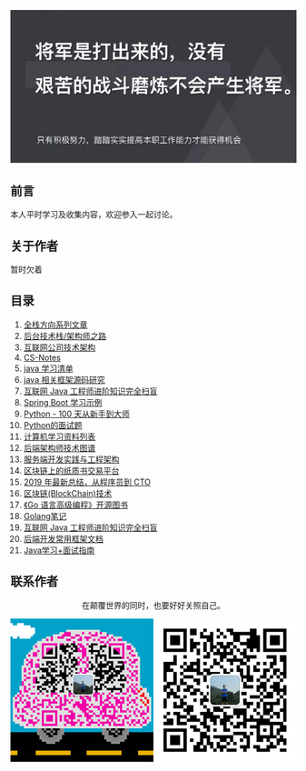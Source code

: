 ![image](./img/timg.jpg)
<br>

## 前言

本人平时学习及收集内容，欢迎参入一起讨论。

## 关于作者

暂时欠着

## 目录

1. [全栈方向系列文章](https://github.com/pkwenda/Blog)
1. [后台技术栈/架构师之路](https://github.com/frank-lam/fullstack-tutorial)
1. [互联网公司技术架构](https://github.com/davideuler/architecture.of.internet-product)
1. [CS-Notes](https://github.com/CyC2018/CS-Notes)
1. [java 学习清单](https://github.com/crossoverJie/JCSprout)
1. [java 相关框架源码研究](https://github.com/YunaiV/Blog)
1. [互联网 Java 工程师进阶知识完全扫盲](https://github.com/doocs/advanced-java)
1. [Spring Boot 学习示例](https://github.com/ityouknow/spring-boot-examples)
1. [Python - 100 天从新手到大师](https://github.com/jackfrued/Python-100-Days)
2. [Python的面试题](https://github.com/taizilongxu/interview_python)
3. [计算机学习资料列表](https://github.com/NGLSL/learning-material-list)
4. [后端架构师技术图谱](https://github.com/xingshaocheng/architect-awesome)
5. [服务端开发实践与工程架构](https://github.com/wx-chevalier/Backend-Series)
6. [区块链上的纸质书交易平台](https://github.com/b3log/chainbook)
7. [2019 年最新总结，从程序员到 CTO](https://github.com/0voice/from_coder_to_expert)
8. [区块链(BlockChain)技术](https://github.com/chaozh/awesome-blockchain-cn)
9. [《Go 语言高级编程》开源图书](https://github.com/chai2010/advanced-go-programming-book) 
10. [Golang笔记](https://github.com/overnote/golang)
11. [互联网 Java 工程师进阶知识完全扫盲](https://github.com/doocs/advanced-java)
12. [后端开发常用框架文档](https://github.com/docs4dev/docs4dev)
13. [Java学习+面试指南](https://github.com/Snailclimb/JavaGuide)

## 联系作者

<div align="center">
    <p>
        在颠覆世界的同时，也要好好关照自己。
    </p>
    <img src="./img/contact.png" />
</div>
